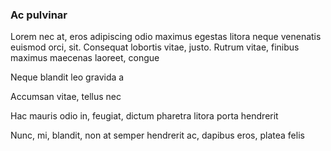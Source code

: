 ### Ac pulvinar

Lorem nec at, eros adipiscing odio maximus egestas litora neque venenatis euismod orci, sit. Consequat lobortis vitae, justo. Rutrum vitae, finibus maximus maecenas laoreet, congue

Neque blandit leo gravida a

Accumsan vitae, tellus nec

Hac mauris odio in, feugiat, dictum pharetra litora porta hendrerit

Nunc, mi, blandit, non at semper hendrerit ac, dapibus eros, platea felis


